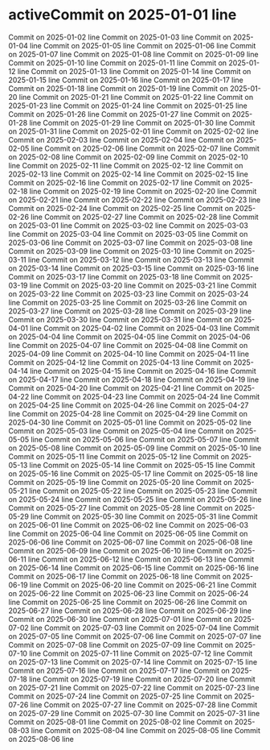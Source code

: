# activeCommit on 2025-01-01 line
Commit on 2025-01-02 line
Commit on 2025-01-03 line
Commit on 2025-01-04 line
Commit on 2025-01-05 line
Commit on 2025-01-06 line
Commit on 2025-01-07 line
Commit on 2025-01-08 line
Commit on 2025-01-09 line
Commit on 2025-01-10 line
Commit on 2025-01-11 line
Commit on 2025-01-12 line
Commit on 2025-01-13 line
Commit on 2025-01-14 line
Commit on 2025-01-15 line
Commit on 2025-01-16 line
Commit on 2025-01-17 line
Commit on 2025-01-18 line
Commit on 2025-01-19 line
Commit on 2025-01-20 line
Commit on 2025-01-21 line
Commit on 2025-01-22 line
Commit on 2025-01-23 line
Commit on 2025-01-24 line
Commit on 2025-01-25 line
Commit on 2025-01-26 line
Commit on 2025-01-27 line
Commit on 2025-01-28 line
Commit on 2025-01-29 line
Commit on 2025-01-30 line
Commit on 2025-01-31 line
Commit on 2025-02-01 line
Commit on 2025-02-02 line
Commit on 2025-02-03 line
Commit on 2025-02-04 line
Commit on 2025-02-05 line
Commit on 2025-02-06 line
Commit on 2025-02-07 line
Commit on 2025-02-08 line
Commit on 2025-02-09 line
Commit on 2025-02-10 line
Commit on 2025-02-11 line
Commit on 2025-02-12 line
Commit on 2025-02-13 line
Commit on 2025-02-14 line
Commit on 2025-02-15 line
Commit on 2025-02-16 line
Commit on 2025-02-17 line
Commit on 2025-02-18 line
Commit on 2025-02-19 line
Commit on 2025-02-20 line
Commit on 2025-02-21 line
Commit on 2025-02-22 line
Commit on 2025-02-23 line
Commit on 2025-02-24 line
Commit on 2025-02-25 line
Commit on 2025-02-26 line
Commit on 2025-02-27 line
Commit on 2025-02-28 line
Commit on 2025-03-01 line
Commit on 2025-03-02 line
Commit on 2025-03-03 line
Commit on 2025-03-04 line
Commit on 2025-03-05 line
Commit on 2025-03-06 line
Commit on 2025-03-07 line
Commit on 2025-03-08 line
Commit on 2025-03-09 line
Commit on 2025-03-10 line
Commit on 2025-03-11 line
Commit on 2025-03-12 line
Commit on 2025-03-13 line
Commit on 2025-03-14 line
Commit on 2025-03-15 line
Commit on 2025-03-16 line
Commit on 2025-03-17 line
Commit on 2025-03-18 line
Commit on 2025-03-19 line
Commit on 2025-03-20 line
Commit on 2025-03-21 line
Commit on 2025-03-22 line
Commit on 2025-03-23 line
Commit on 2025-03-24 line
Commit on 2025-03-25 line
Commit on 2025-03-26 line
Commit on 2025-03-27 line
Commit on 2025-03-28 line
Commit on 2025-03-29 line
Commit on 2025-03-30 line
Commit on 2025-03-31 line
Commit on 2025-04-01 line
Commit on 2025-04-02 line
Commit on 2025-04-03 line
Commit on 2025-04-04 line
Commit on 2025-04-05 line
Commit on 2025-04-06 line
Commit on 2025-04-07 line
Commit on 2025-04-08 line
Commit on 2025-04-09 line
Commit on 2025-04-10 line
Commit on 2025-04-11 line
Commit on 2025-04-12 line
Commit on 2025-04-13 line
Commit on 2025-04-14 line
Commit on 2025-04-15 line
Commit on 2025-04-16 line
Commit on 2025-04-17 line
Commit on 2025-04-18 line
Commit on 2025-04-19 line
Commit on 2025-04-20 line
Commit on 2025-04-21 line
Commit on 2025-04-22 line
Commit on 2025-04-23 line
Commit on 2025-04-24 line
Commit on 2025-04-25 line
Commit on 2025-04-26 line
Commit on 2025-04-27 line
Commit on 2025-04-28 line
Commit on 2025-04-29 line
Commit on 2025-04-30 line
Commit on 2025-05-01 line
Commit on 2025-05-02 line
Commit on 2025-05-03 line
Commit on 2025-05-04 line
Commit on 2025-05-05 line
Commit on 2025-05-06 line
Commit on 2025-05-07 line
Commit on 2025-05-08 line
Commit on 2025-05-09 line
Commit on 2025-05-10 line
Commit on 2025-05-11 line
Commit on 2025-05-12 line
Commit on 2025-05-13 line
Commit on 2025-05-14 line
Commit on 2025-05-15 line
Commit on 2025-05-16 line
Commit on 2025-05-17 line
Commit on 2025-05-18 line
Commit on 2025-05-19 line
Commit on 2025-05-20 line
Commit on 2025-05-21 line
Commit on 2025-05-22 line
Commit on 2025-05-23 line
Commit on 2025-05-24 line
Commit on 2025-05-25 line
Commit on 2025-05-26 line
Commit on 2025-05-27 line
Commit on 2025-05-28 line
Commit on 2025-05-29 line
Commit on 2025-05-30 line
Commit on 2025-05-31 line
Commit on 2025-06-01 line
Commit on 2025-06-02 line
Commit on 2025-06-03 line
Commit on 2025-06-04 line
Commit on 2025-06-05 line
Commit on 2025-06-06 line
Commit on 2025-06-07 line
Commit on 2025-06-08 line
Commit on 2025-06-09 line
Commit on 2025-06-10 line
Commit on 2025-06-11 line
Commit on 2025-06-12 line
Commit on 2025-06-13 line
Commit on 2025-06-14 line
Commit on 2025-06-15 line
Commit on 2025-06-16 line
Commit on 2025-06-17 line
Commit on 2025-06-18 line
Commit on 2025-06-19 line
Commit on 2025-06-20 line
Commit on 2025-06-21 line
Commit on 2025-06-22 line
Commit on 2025-06-23 line
Commit on 2025-06-24 line
Commit on 2025-06-25 line
Commit on 2025-06-26 line
Commit on 2025-06-27 line
Commit on 2025-06-28 line
Commit on 2025-06-29 line
Commit on 2025-06-30 line
Commit on 2025-07-01 line
Commit on 2025-07-02 line
Commit on 2025-07-03 line
Commit on 2025-07-04 line
Commit on 2025-07-05 line
Commit on 2025-07-06 line
Commit on 2025-07-07 line
Commit on 2025-07-08 line
Commit on 2025-07-09 line
Commit on 2025-07-10 line
Commit on 2025-07-11 line
Commit on 2025-07-12 line
Commit on 2025-07-13 line
Commit on 2025-07-14 line
Commit on 2025-07-15 line
Commit on 2025-07-16 line
Commit on 2025-07-17 line
Commit on 2025-07-18 line
Commit on 2025-07-19 line
Commit on 2025-07-20 line
Commit on 2025-07-21 line
Commit on 2025-07-22 line
Commit on 2025-07-23 line
Commit on 2025-07-24 line
Commit on 2025-07-25 line
Commit on 2025-07-26 line
Commit on 2025-07-27 line
Commit on 2025-07-28 line
Commit on 2025-07-29 line
Commit on 2025-07-30 line
Commit on 2025-07-31 line
Commit on 2025-08-01 line
Commit on 2025-08-02 line
Commit on 2025-08-03 line
Commit on 2025-08-04 line
Commit on 2025-08-05 line
Commit on 2025-08-06 line
